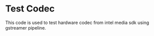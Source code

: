 Test Codec
=========

This code is used to test hardware codec from intel media sdk using gstreamer pipeline.
